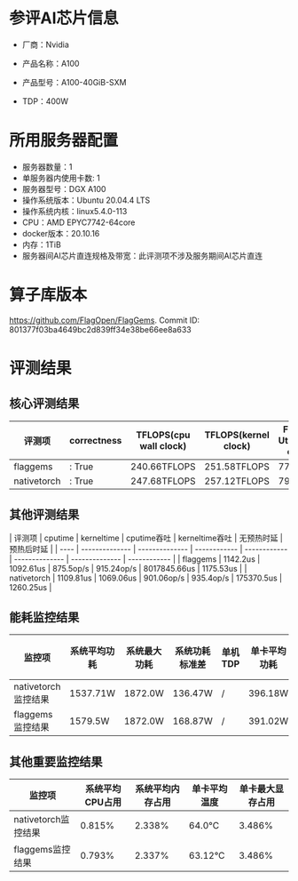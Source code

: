 # 参评AI芯片信息

* 厂商：Nvidia

* 产品名称：A100
* 产品型号：A100-40GiB-SXM
* TDP：400W

# 所用服务器配置

* 服务器数量：1
* 单服务器内使用卡数: 1
* 服务器型号：DGX A100
* 操作系统版本：Ubuntu 20.04.4 LTS
* 操作系统内核：linux5.4.0-113
* CPU：AMD EPYC7742-64core
* docker版本：20.10.16
* 内存：1TiB
* 服务器间AI芯片直连规格及带宽：此评测项不涉及服务期间AI芯片直连

# 算子库版本

https://github.com/FlagOpen/FlagGems. Commit ID: 801377f03ba4649bc2d839ff34e38be66ee8a633

# 评测结果

## 核心评测结果

| 评测项  | correctness | TFLOPS(cpu wall clock) | TFLOPS(kernel clock) | FU(FLOPS Utilization)-cputime | FU-kerneltime |
| ---- | -------------- | -------------- | ------------ | ------ | ----- |
| flaggems | : True    | 240.66TFLOPS       | 251.58TFLOPS        | 77.13% | 80.63% |
| nativetorch | : True    | 247.68TFLOPS      | 257.12TFLOPS      | 79.39%      | 82.41%    |

## 其他评测结果

| 评测项  | cputime | kerneltime | cputime吞吐 | kerneltime吞吐 | 无预热时延 | 预热后时延 |
| ---- | -------------- | -------------- | ------------ | ------------ | -------------- | -------------- | ------------ |
| flaggems | 1142.2us       | 1092.61us        | 875.5op/s | 915.24op/s | 8017845.66us | 1175.53us |
| nativetorch | 1109.81us       | 1069.06us        | 901.06op/s | 935.4op/s | 175370.5us | 1260.25us |

## 能耗监控结果

| 监控项  | 系统平均功耗  | 系统最大功耗  | 系统功耗标准差 | 单机TDP | 单卡平均功耗 | 单卡最大功耗 | 单卡功耗标准差 | 单卡TDP |
| ---- | ------- | ------- | ------- | ----- | ------------ | ------------ | ------------- | ----- |
| nativetorch监控结果 | 1537.71W | 1872.0W | 136.47W   | /     | 396.18W       | 408.0W      | 20.14W        | 400W  |
| flaggems监控结果 | 1579.5W | 1872.0W | 168.87W   | /     | 391.02W       | 407.0W      | 26.96W        | 400W  |

## 其他重要监控结果

| 监控项  | 系统平均CPU占用 | 系统平均内存占用 | 单卡平均温度 | 单卡最大显存占用 |
| ---- | --------- | -------- | ------------ | -------------- |
| nativetorch监控结果 | 0.815%    | 2.338%   | 64.0°C       | 3.486%        |
| flaggems监控结果 | 0.793%    | 2.337%   | 63.12°C       | 3.486%        |